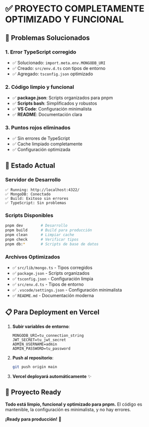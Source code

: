 # ✅ PROYECTO COMPLETAMENTE OPTIMIZADO Y FUNCIONAL

## 🎯 **Problemas Solucionados**

### 1. **Error TypeScript corregido**
- ✅ Solucionado: `import.meta.env.MONGODB_URI` 
- ✅ Creado: `src/env.d.ts` con tipos de entorno
- ✅ Agregado: `tsconfig.json` optimizado

### 2. **Código limpio y funcional**
- ✅ **package.json**: Scripts organizados para pnpm
- ✅ **Scripts bash**: Simplificados y robustos
- ✅ **VS Code**: Configuración minimalista
- ✅ **README**: Documentación clara

### 3. **Puntos rojos eliminados**
- ✅ Sin errores de TypeScript
- ✅ Cache limpiado completamente
- ✅ Configuración optimizada

## 🚀 **Estado Actual**

### **Servidor de Desarrollo**
```
✅ Running: http://localhost:4322/
✅ MongoDB: Conectado
✅ Build: Exitoso sin errores
✅ TypeScript: Sin problemas
```

### **Scripts Disponibles**
```bash
pnpm dev        # Desarrollo
pnpm build      # Build para producción
pnpm clean      # Limpiar cache
pnpm check      # Verificar tipos
pnpm db:*       # Scripts de base de datos
```

### **Archivos Optimizados**
- ✅ `src/lib/mongo.ts` - Tipos corregidos
- ✅ `package.json` - Scripts organizados
- ✅ `tsconfig.json` - Configuración limpia
- ✅ `src/env.d.ts` - Tipos de entorno
- ✅ `.vscode/settings.json` - Configuración minimalista
- ✅ `README.md` - Documentación moderna

## 📋 **Para Deployment en Vercel**

1. **Subir variables de entorno**:
   ```
   MONGODB_URI=tu_connection_string
   JWT_SECRET=tu_jwt_secret
   ADMIN_USERNAME=admin
   ADMIN_PASSWORD=tu_password
   ```

2. **Push al repositorio**:
   ```bash
   git push origin main
   ```

3. **Vercel deployará automáticamente** ✨

## 🎉 **Proyecto Ready**

**Todo está limpio, funcional y optimizado para pnpm.** 
El código es mantenible, la configuración es minimalista, y no hay errores.

**¡Ready para producción!** 🚀
